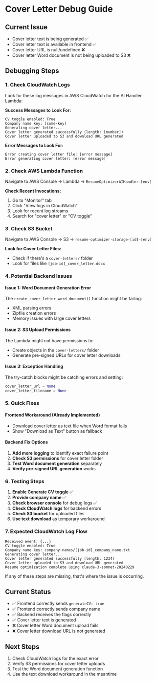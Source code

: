 # Cover Letter Debug Guide

## Current Issue
- Cover letter text is being generated ✅
- Cover letter text is available in frontend ✅
- Cover letter URL is null/undefined ❌
- Cover letter Word document is not being uploaded to S3 ❌

## Debugging Steps

### 1. Check CloudWatch Logs
Look for these log messages in AWS CloudWatch for the AI Handler Lambda:

**Success Messages to Look For:**
```
CV toggle enabled: True
Company name key: [some-key]
Generating cover letter...
Cover letter generated successfully (length: [number])
Cover letter uploaded to S3 and download URL generated
```

**Error Messages to Look For:**
```
Error creating cover letter file: [error message]
Error generating cover letter: [error message]
```

### 2. Check AWS Lambda Function
Navigate to AWS Console → Lambda → `ResumeOptimizerAIHandler-[env]`

**Check Recent Invocations:**
1. Go to "Monitor" tab
2. Click "View logs in CloudWatch"
3. Look for recent log streams
4. Search for "cover letter" or "CV toggle"

### 3. Check S3 Bucket
Navigate to AWS Console → S3 → `resume-optimizer-storage-[id]-[env]`

**Look for Cover Letter Files:**
- Check if there's a `cover-letters/` folder
- Look for files like `[job-id]_cover_letter.docx`

### 4. Potential Backend Issues

#### Issue 1: Word Document Generation Error
The `create_cover_letter_word_document()` function might be failing:
- XML parsing errors
- Zipfile creation errors
- Memory issues with large cover letters

#### Issue 2: S3 Upload Permissions
The Lambda might not have permissions to:
- Create objects in the `cover-letters/` folder
- Generate pre-signed URLs for cover letter downloads

#### Issue 3: Exception Handling
The try-catch blocks might be catching errors and setting:
```python
cover_letter_url = None
cover_letter_filename = None
```

### 5. Quick Fixes

#### Frontend Workaround (Already Implemented)
- Download cover letter as text file when Word format fails
- Show "Download as Text" button as fallback

#### Backend Fix Options
1. **Add more logging** to identify exact failure point
2. **Check S3 permissions** for cover letter folder
3. **Test Word document generation** separately
4. **Verify pre-signed URL generation** works

### 6. Testing Steps

1. **Enable Generate CV toggle** ✅
2. **Provide company name** ✅
3. **Check browser console** for debug logs ✅
4. **Check CloudWatch logs** for backend errors
5. **Check S3 bucket** for uploaded files
6. **Use text download** as temporary workaround

### 7. Expected CloudWatch Log Flow

```
Received event: {...}
CV toggle enabled: True
Company name key: company-names/[job-id]_company_name.txt
Generating cover letter...
Cover letter generated successfully (length: 1234)
Cover letter uploaded to S3 and download URL generated
Resume optimization complete using claude-3-sonnet-20240229
```

If any of these steps are missing, that's where the issue is occurring.

## Current Status
- ✅ Frontend correctly sends `generateCV: true`
- ✅ Frontend correctly sends company name
- ✅ Backend receives the flags correctly
- ✅ Cover letter text is generated
- ❌ Cover letter Word document upload fails
- ❌ Cover letter download URL is not generated

## Next Steps
1. Check CloudWatch logs for the exact error
2. Verify S3 permissions for cover letter uploads
3. Test the Word document generation function
4. Use the text download workaround in the meantime
